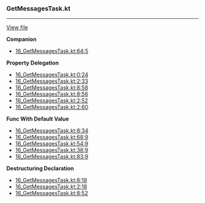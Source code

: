 ### GetMessagesTask.kt
---
[View file](files/16_GetMessagesTask.kt)

**Companion**

 - [16_GetMessagesTask.kt:64:5](files/16_GetMessagesTask.kt#L64)

**Property Delegation**

 - [16_GetMessagesTask.kt:0:24](files/16_GetMessagesTask.kt#L0:)
 - [16_GetMessagesTask.kt:2:33](files/16_GetMessagesTask.kt#L2:)
 - [16_GetMessagesTask.kt:8:58](files/16_GetMessagesTask.kt#L8:)
 - [16_GetMessagesTask.kt:8:56](files/16_GetMessagesTask.kt#L8:)
 - [16_GetMessagesTask.kt:2:52](files/16_GetMessagesTask.kt#L2:)
 - [16_GetMessagesTask.kt:2:60](files/16_GetMessagesTask.kt#L2:)

**Func With Default Value**

 - [16_GetMessagesTask.kt:8:34](files/16_GetMessagesTask.kt#L8:)
 - [16_GetMessagesTask.kt:68:9](files/16_GetMessagesTask.kt#L68)
 - [16_GetMessagesTask.kt:54:9](files/16_GetMessagesTask.kt#L54)
 - [16_GetMessagesTask.kt:38:9](files/16_GetMessagesTask.kt#L38)
 - [16_GetMessagesTask.kt:83:9](files/16_GetMessagesTask.kt#L83)

**Destructuring Declaration**

 - [16_GetMessagesTask.kt:6:18](files/16_GetMessagesTask.kt#L6:)
 - [16_GetMessagesTask.kt:2:18](files/16_GetMessagesTask.kt#L2:)
 - [16_GetMessagesTask.kt:8:52](files/16_GetMessagesTask.kt#L8:)
